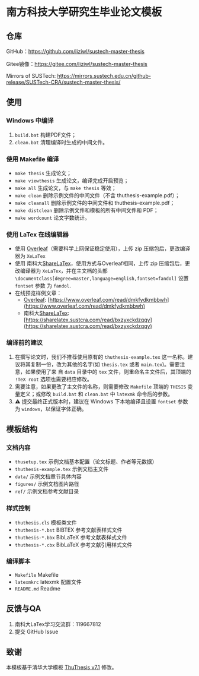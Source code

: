 # 南方科技大学研究生毕业论文模板

## 仓库
GitHub：https://github.com/liziwl/sustech-master-thesis

Gitee镜像：https://gitee.com/liziwl/sustech-master-thesis

Mirrors of SUSTech: https://mirrors.sustech.edu.cn/github-release/SUSTech-CRA/sustech-master-thesis/

## 使用
### Windows 中编译
1. `build.bat` 构建PDF文件；
2. `clean.bat` 清理编译时生成的中间文件。

### 使用 Makefile 编译
* `make thesis`     生成论文；
* `make viewthesis` 生成论文，编译完成开启预览；
* `make all`        生成论文，与 `make thesis` 等效；
* `make clean`      删除示例文件的中间文件（不含 thuthesis-example.pdf）；
* `make cleanall`   删除示例文件的中间文件和 thuthesis-example.pdf；
* `make distclean`  删除示例文件和模板的所有中间文件和 PDF；
* `make wordcount`  论文字数统计。

### 使用 LaTex 在线编辑器
* 使用 [Overleaf](https://www.overleaf.com/)（需要科学上网保证稳定使用），上传 zip 压缩包后，更改编译器为 `XeLaTex`
* 使用 南科大[ShareLaTex](https://sharelatex.cra.moe/)，使用方式与Overleaf相同，上传 zip 压缩包后，更改编译器为 `XeLaTex`，并在主文档的头部 `\documentclass[degree=master,language=english,fontset=fandol]` 设置 `fontset` 参数 为 `fandol`.
* 在线预览样例文章：
  * [Overleaf](https://www.overleaf.com/): [https://www.overleaf.com/read/dmkfydkmbbwh](https://www.overleaf.com/read/dmkfydkmbbwh)
  * 南科大[ShareLaTex](https://sharelatex.cra.moe/): [https://sharelatex.sustcra.com/read/bxzyxckdzqqy](https://sharelatex.sustcra.com/read/bxzyxckdzqqy)


### 编译前的建议

1. 在撰写论文时，我们不推荐使用原有的 `thuthesis-example.tex` 这一名称。建议将其复制一份，改为其他的名字(如 `thesis.tex` 或者 `main.tex`)。需要注意，如果使用了来 自 `data` 目录中的 `tex` 文件，则重命名主文件后，其顶端的 `!TeX root` 选项也需要相应修改。
2. 需要注意，如果更改了主文件的名称，则需要修改 `Makefile` 顶端的 `THESIS` 变量定义；或修改 `build.bat` 和 `clean.bat` 中 `latexmk` 命令后的参数。
3. ⚠️ 提交最终正式版本时，建议在 Windows 下本地编译且设置 `fontset` 参数 为 `windows`，以保证字体正确。

## 模板结构

### 文档内容
* `thusetup.tex` 示例文档基本配置（论文标题、作者等元数据）
* `thuthesis-example.tex` 示例文档主文件
* `data/` 示例文档章节具体内容
* `figures/` 示例文档图片路径
* `ref/` 示例文档参考文献目录

### 样式控制
* `thuthesis.cls` 模板类文件
* `thuthesis-*.bst` BIBTEX 参考文献表样式文件
* `thuthesis-*.bbx` BibLaTeX 参考文献表样式文件
* `thuthesis-*.cbx` BibLaTeX 参考文献引用样式文件

### 编译脚本
* `Makefile` Makefile
* `latexmkrc` latexmk 配置文件
* `README.md` Readme

## 反馈与QA

1. 南科大LaTex学习交流群：119667812
2. 提交 GitHub Issue

## 致谢
本模板基于清华大学模板 [ThuThesis v7.1](https://github.com/tuna/thuthesis/releases/tag/v7.1.0) 修改。
